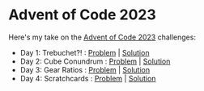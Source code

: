 # Advent of Code 2023

Here's my take on the [Advent of Code 2023](https://adventofcode.com/) challenges:

- Day 1: Trebuchet?! : [Problem](https://adventofcode.com/2023/day/1) | [Solution](solutions/day-1/solution.js)
- Day 2: Cube Conundrum : [Problem](https://adventofcode.com/2023/day/2) | [Solution](solutions/day-2/solution.js)
- Day 3: Gear Ratios : [Problem](https://adventofcode.com/2023/day/3) | [Solution](solutions/day-3/solution.js)
- Day 4: Scratchcards : [Problem](https://adventofcode.com/2023/day/4) | [Solution](solutions/day-4/solution.js)